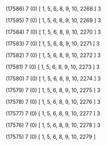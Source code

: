(17586) 7 (0) [ 1, 5, 6, 8, 9, 10, 2268 ] 3 


(17585) 7 (0) [ 1, 5, 6, 8, 9, 10, 2269 ] 3 


(17584) 7 (0) [ 1, 5, 6, 8, 9, 10, 2270 ] 3 


(17583) 7 (0) [ 1, 5, 6, 8, 9, 10, 2271 ] 3 


(17582) 7 (0) [ 1, 5, 6, 8, 9, 10, 2272 ] 3 


(17581) 7 (0) [ 1, 5, 6, 8, 9, 10, 2273 ] 3 


(17580) 7 (0) [ 1, 5, 6, 8, 9, 10, 2274 ] 3 


(17579) 7 (0) [ 1, 5, 6, 8, 9, 10, 2275 ] 3 


(17578) 7 (0) [ 1, 5, 6, 8, 9, 10, 2276 ] 3 


(17577) 7 (0) [ 1, 5, 6, 8, 9, 10, 2277 ] 3 


(17576) 7 (0) [ 1, 5, 6, 8, 9, 10, 2278 ] 3 


(17575) 7 (0) [ 1, 5, 6, 8, 9, 10, 2279 ]  

